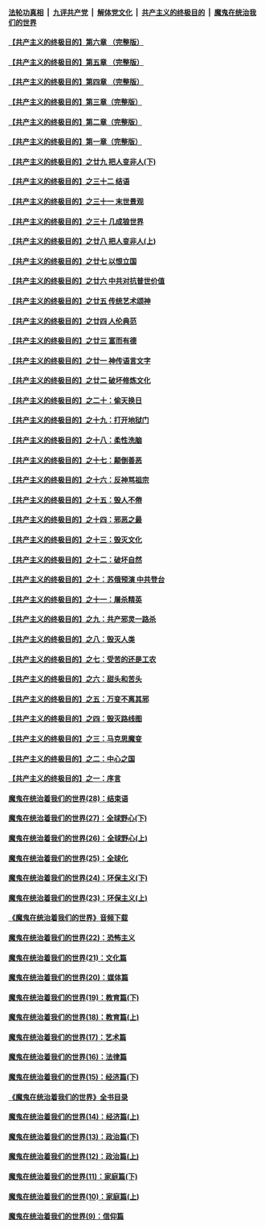 ####  [法轮功真相](../../../../basic/blob/master/README.md?t=12230639) &nbsp;|&nbsp; [九评共产党](../../../../9ping.md/blob/master/README.md?t=12230639) &nbsp;|&nbsp; [解体党文化](../../../../jtdwh.md/blob/master/README.md?t=12230639)  &nbsp;|&nbsp; [共产主义的终极目的](../../../../gczydzjmd.md/blob/master/README.md?t=12230639) &nbsp;|&nbsp; [魔鬼在统治我们的世界](../../../../mgztzwmdsj.md/blob/master/README.md?t=12230639) 

#### [【共产主义的终极目的】第六章 （完整版）](../pages/nsc422/n11428913.md?t=12230639) 

#### [【共产主义的终极目的】第五章 （完整版）](../pages/nsc422/n11428912.md?t=12230639) 

#### [【共产主义的终极目的】第四章 （完整版）](../pages/nsc422/n11428907.md?t=12230639) 

#### [【共产主义的终极目的】第三章（完整版）](../pages/nsc422/n11428848.md?t=12230639) 

#### [【共产主义的终极目的】第二章（完整版）](../pages/nsc422/n11428831.md?t=12230639) 

#### [【共产主义的终极目的】第一章（完整版）](../pages/nsc422/n11417651.md?t=12230639) 

#### [【共产主义的终极目的】之廿九 把人变非人(下)](../pages/nsc422/n11344140.md?t=12230639) 

#### [【共产主义的终极目的】之三十二 结语](../pages/nsc422/n11360535.md?t=12230639) 

#### [【共产主义的终极目的】之三十一 末世景观](../pages/nsc422/n11351129.md?t=12230639) 

#### [【共产主义的终极目的】之三十 几成狼世界](../pages/nsc422/n11348280.md?t=12230639) 

#### [【共产主义的终极目的】之廿八 把人变非人(上)](../pages/nsc422/n11340492.md?t=12230639) 

#### [【共产主义的终极目的】之廿七 以恨立国](../pages/nsc422/n11336944.md?t=12230639) 

#### [【共产主义的终极目的】之廿六 中共对抗普世价值](../pages/nsc422/n11324785.md?t=12230639) 

#### [【共产主义的终极目的】之廿五 传统艺术颂神](../pages/nsc422/n11296396.md?t=12230639) 

#### [【共产主义的终极目的】之廿四 人伦典范](../pages/nsc422/n11296397.md?t=12230639) 

#### [【共产主义的终极目的】之廿三 富而有德](../pages/nsc422/n11283598.md?t=12230639) 

#### [【共产主义的终极目的】之廿一 神传语言文字](../pages/nsc422/n11263265.md?t=12230639) 

#### [【共产主义的终极目的】之廿二 破坏修炼文化](../pages/nsc422/n11245728.md?t=12230639) 

#### [【共产主义的终极目的】之二十：偷天换日](../pages/nsc422/n11238846.md?t=12230639) 

#### [【共产主义的终极目的】之十九：打开地狱门](../pages/nsc422/n11206376.md?t=12230639) 

#### [【共产主义的终极目的】之十八：柔性洗脑](../pages/nsc422/n11199994.md?t=12230639) 

#### [【共产主义的终极目的】之十七：颠倒善恶](../pages/nsc422/n11179782.md?t=12230639) 

#### [【共产主义的终极目的】之十六：反神骂祖宗](../pages/nsc422/n11166798.md?t=12230639) 

#### [【共产主义的终极目的】之十五：毁人不倦](../pages/nsc422/n11166792.md?t=12230639) 

#### [【共产主义的终极目的】之十四：邪恶之最](../pages/nsc422/n11150249.md?t=12230639) 

#### [【共产主义的终极目的】之十三：毁灭文化](../pages/nsc422/n11135227.md?t=12230639) 

#### [【共产主义的终极目的】之十二：破坏自然](../pages/nsc422/n11135214.md?t=12230639) 

#### [【共产主义的终极目的】之十：苏俄预演 中共登台](../pages/nsc422/n11118424.md?t=12230639) 

#### [【共产主义的终极目的】之十一：屠杀精英](../pages/nsc422/n11118442.md?t=12230639) 

#### [【共产主义的终极目的】之九：共产邪灵一路杀](../pages/nsc422/n11114139.md?t=12230639) 

#### [【共产主义的终极目的】之八：毁灭人类](../pages/nsc422/n11108503.md?t=12230639) 

#### [【共产主义的终极目的】之七：受苦的还是工农](../pages/nsc422/n11101809.md?t=12230639) 

#### [【共产主义的终极目的】之六：甜头和苦头](../pages/nsc422/n11096971.md?t=12230639) 

#### [【共产主义的终极目的】之五：万变不离其邪](../pages/nsc422/n11091285.md?t=12230639) 

#### [【共产主义的终极目的】之四：毁灭路线图](../pages/nsc422/n11086284.md?t=12230639) 

#### [【共产主义的终极目的】之三：马克思魔变](../pages/nsc422/n11061941.md?t=12230639) 

#### [【共产主义的终极目的】之二：中心之国](../pages/nsc422/n11047728.md?t=12230639) 

#### [【共产主义的终极目的】之一：序言](../pages/nsc422/n11086077.md?t=12230639) 

#### [魔鬼在统治着我们的世界(28)：结束语](../pages/nsc422/n10936246.md?t=12230639) 

#### [魔鬼在统治着我们的世界(27)：全球野心(下)](../pages/nsc422/n10928319.md?t=12230639) 

#### [魔鬼在统治着我们的世界(26)：全球野心(上)](../pages/nsc422/n10900318.md?t=12230639) 

#### [魔鬼在统治着我们的世界(25)：全球化](../pages/nsc422/n10788205.md?t=12230639) 

#### [魔鬼在统治着我们的世界(24)：环保主义(下)](../pages/nsc422/n10695307.md?t=12230639) 

#### [魔鬼在统治着我们的世界(23)：环保主义(上)](../pages/nsc422/n10688613.md?t=12230639) 

#### [《魔鬼在统治着我们的世界》音频下载](../pages/nsc422/n10635553.md?t=12230639) 

#### [魔鬼在统治着我们的世界(22)：恐怖主义](../pages/nsc422/n10614727.md?t=12230639) 

#### [魔鬼在统治着我们的世界(21)：文化篇](../pages/nsc422/n10597706.md?t=12230639) 

#### [魔鬼在统治着我们的世界(20)：媒体篇](../pages/nsc422/n10586579.md?t=12230639) 

#### [魔鬼在统治着我们的世界(19)：教育篇(下)](../pages/nsc422/n10564808.md?t=12230639) 

#### [魔鬼在统治着我们的世界(18)：教育篇(上)](../pages/nsc422/n10526970.md?t=12230639) 

#### [魔鬼在统治着我们的世界(17)：艺术篇](../pages/nsc422/n10499093.md?t=12230639) 

#### [魔鬼在统治着我们的世界(16)：法律篇](../pages/nsc422/n10485969.md?t=12230639) 

#### [魔鬼在统治着我们的世界(15)：经济篇(下)](../pages/nsc422/n10469975.md?t=12230639) 

#### [《魔鬼在统治着我们的世界》全书目录](../pages/nsc422/n10464261.md?t=12230639) 

#### [魔鬼在统治着我们的世界(14)：经济篇(上)](../pages/nsc422/n10457370.md?t=12230639) 

#### [魔鬼在统治着我们的世界(13)：政治篇(下)](../pages/nsc422/n10448270.md?t=12230639) 

#### [魔鬼在统治着我们的世界(12)：政治篇(上)](../pages/nsc422/n10444576.md?t=12230639) 

#### [魔鬼在统治着我们的世界(11)：家庭篇(下)](../pages/nsc422/n10440961.md?t=12230639) 

#### [魔鬼在统治着我们的世界(10)：家庭篇(上)](../pages/nsc422/n10435448.md?t=12230639) 

#### [魔鬼在统治着我们的世界(9)：信仰篇](../pages/nsc422/n10432159.md?t=12230639) 


